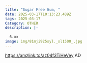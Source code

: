 ```yaml
---
title: "Sugar Free Gum, "
date: 2025-03-17T10:13:23.409Z
tags: 2025-03-17
Category: OTHER
description: |-
  
  6.xx
image: img/81mji925syl._sl1500_.jpg
---
```

https://amzlink.to/az04f3TiHeVey
AD